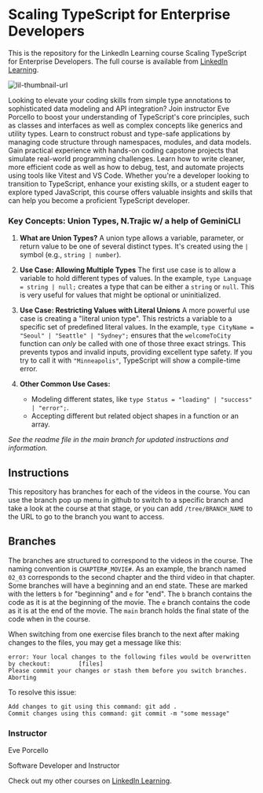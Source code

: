 # Scaling TypeScript for Enterprise Developers
This is the repository for the LinkedIn Learning course Scaling TypeScript for Enterprise Developers. The full course is available from [LinkedIn Learning][lil-course-url].

![lil-thumbnail-url]

Looking to elevate your coding skills from simple type annotations to sophisticated data modeling and API integration? Join instructor Eve Porcello to boost your understanding of TypeScript's core principles, such as classes and interfaces as well as complex concepts like generics and utility types. Learn to construct robust and type-safe applications by managing code structure through namespaces, modules, and data models. Gain practical experience with hands-on coding capstone projects that simulate real-world programming challenges. Learn how to write cleaner, more efficient code as well as how to debug, test, and automate projects using tools like Vitest and VS Code. Whether you're a developer looking to transition to TypeScript, enhance your existing skills, or a student eager to explore typed JavaScript, this course offers valuable insights and skills that can help you become a proficient TypeScript developer.

### Key Concepts: Union Types, N.Trajic w/ a help of GeminiCLI

1.  **What are Union Types?**
    A union type allows a variable, parameter, or return value to be one of several distinct types. It's created using the `|` symbol (e.g., `string | number`).

2.  **Use Case: Allowing Multiple Types**
    The first use case is to allow a variable to hold different types of values. In the example, `type Language = string | null;` creates a type that can be either a `string` or `null`. This is very useful for values that might be optional or uninitialized.

3.  **Use Case: Restricting Values with Literal Unions**
    A more powerful use case is creating a "literal union type". This restricts a variable to a specific set of predefined literal values. In the example, `type CityName = "Seoul" | "Seattle" | "Sydney";` ensures that the `welcomeToCity` function can *only* be called with one of those three exact strings. This prevents typos and invalid inputs, providing excellent type safety. If you try to call it with `"Minneapolis"`, TypeScript will show a compile-time error.

4.  **Other Common Use Cases:**
    *   Modeling different states, like `type Status = "loading" | "success" | "error";`.
    *   Accepting different but related object shapes in a function or an array.

_See the readme file in the main branch for updated instructions and information._
## Instructions
This repository has branches for each of the videos in the course. You can use the branch pop up menu in github to switch to a specific branch and take a look at the course at that stage, or you can add `/tree/BRANCH_NAME` to the URL to go to the branch you want to access.

## Branches
The branches are structured to correspond to the videos in the course. The naming convention is `CHAPTER#_MOVIE#`. As an example, the branch named `02_03` corresponds to the second chapter and the third video in that chapter. 
Some branches will have a beginning and an end state. These are marked with the letters `b` for "beginning" and `e` for "end". The `b` branch contains the code as it is at the beginning of the movie. The `e` branch contains the code as it is at the end of the movie. The `main` branch holds the final state of the code when in the course.

When switching from one exercise files branch to the next after making changes to the files, you may get a message like this:

    error: Your local changes to the following files would be overwritten by checkout:        [files]
    Please commit your changes or stash them before you switch branches.
    Aborting

To resolve this issue:
	
    Add changes to git using this command: git add .
	Commit changes using this command: git commit -m "some message"

### Instructor

Eve Porcello

Software Developer and Instructor
                            

Check out my other courses on [LinkedIn Learning](https://www.linkedin.com/learning/instructors/eve-porcello?u=104).

[0]: # (Replace these placeholder URLs with actual course URLs)

[lil-course-url]: https://www.linkedin.com/learning/scaling-typescript-for-enterprise-developers
[lil-thumbnail-url]: https://media.licdn.com/dms/image/D560DAQEeMPcfs0dGbw/learning-public-crop_675_1200/0/1722894799475?e=2147483647&v=beta&t=tqgy75zFHsjx6sVjBHTQRFtRBCkxiKUy1vm04UfqGqg

